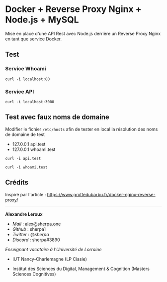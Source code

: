 # Docker + Reverse Proxy Nginx + Node.js + MySQL

Mise en place d'une API Rest avec Node.js derrière un Reverse Proxy Nginx en tant que service Docker.

## Test

### Service Whoami

`curl -i localhost:80`

### Service API

`curl -i localhost:3000`



## Test avec faux noms de domaine
Modifier le fichier `/etc/hosts` afin de tester en local la résolution des noms de domaine de test

- 127.0.0.1   api.test
- 127.0.0.1   whoami.test

`curl -i api.test`

`curl -i whoami.test`


## Crédits

Inspiré par l'article : https://www.grottedubarbu.fr/docker-nginx-reverse-proxy/

---

**Alexandre Leroux**

- _Mail_ : alex@sherpa.one
- _Github_ : sherpa1
- _Twitter_ : @_sherpa_
- _Discord_ : sherpa#3890

_Enseignant vacataire à l'Université de Lorraine_

- IUT Nancy-Charlemagne (LP Ciasie)

- Institut des Sciences du Digital, Management & Cognition (Masters Sciences Cognitives)
